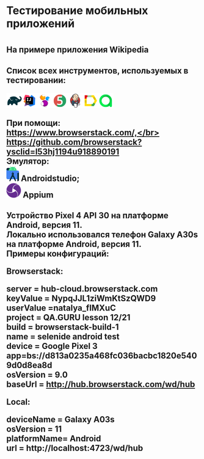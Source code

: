 <h1>Тестирование мобильных приложений<h1>
<h2> На примере приложения Wikipedia
<h2>Список всех инструментов, используемых в тестировании: <br> 
  
  ![This is an image](/design/icons/Gradle.png)![This is an image](/design/icons/Intelij_IDEA.png)![This is an image](/design/icons/Selenide.png)![This is an image](/design/icons/JUnit5.png)![This is an image](/design/icons/Jenkins.png)![This is an image](/design/icons/Allure_Report.png)![This is an image](/design/icons/AllureTestOps.png)</br>
  
  При помощи: </br>
  https://www.browserstack.com/,</br>
  https://github.com/browserstack?ysclid=l53hj1194u918890191</br>
  Эмулятор:</br>
  ![This is an image](/design/icons/androidstudio.png) Androidstudio;</br>
  ![This is an image](/design/icons/appium.png) Appium</br><h2> 
Устройство Pixel 4 API 30 на платформе Android, версия 11.</br>
Локально использовался телефон Galaxy A30s на платформе Android, версия 11.</br>
Примеры конфигураций:</br>

Browserstack:</br>

server = hub-cloud.browserstack.com</br>
keyValue = NypqJJL1ziWmKtSzQWD9</br>
userValue =natalya_fIMXuC</br>
project = QA.GURU lesson 12/21</br>
build = browserstack-build-1</br>
name = selenide android test</br>
device = Google Pixel 3</br>
app=bs://d813a0235a468fc036bacbc1820e5409d0d8ea8d</br>
osVersion = 9.0</br>
baseUrl = http://hub.browserstack.com/wd/hub</br>

Local:</br>

deviceName = Galaxy A03s</br>
osVersion = 11</br>
platformName= Android</br>
url = http://localhost:4723/wd/hub</br>




